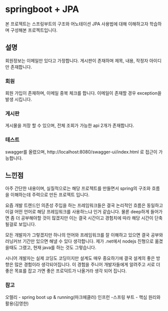 # springboot + JPA

본 프로젝트는 스프링부트의 구조와 어노테이션 JPA 사용법에 대해 이해하고자 학습하며 구성해본 프로젝트입니다.

## 설명
회원정보는 이메일만 있다고 가정합니다.
게시판이 존재하며 제목, 내용, 작정자 아이디만 존재합니다.

### 회원
회원 가입이 존재하며, 이메일 중복 체크를 합니다.
이메일이 존재할 경우 exception을 발생 시킵니다.

### 게시판
게시물을 저장 할 수 있으며, 전체 조회가 가능한 api 2개가 존재합니다.

### 테스트
swagger를 올렸으며, http://localhost:8080/swagger-ui/index.html 로 접근이 가능합니다.

## 느낀점
아주 간단한 내용이며, 실질적으로는 해당 프로젝트를 만들면서 spring의 구조와 흐름을 이해하는데 주력으로 만든 프로젝트 입니다.

요즘 개발 트렌드인 의존성 주입을 하는 프레임워크들은 결국 논리적인 흐름은 동일하고 이걸 어떤 언어로 해당 프레임워크를 사용하느냐 인거 같습니다.
물론 deep하게 들어가면 좀 더 공부해야할 것이 많겠지만 이는 결국 시간이고 경험치에 따라 해당 시간이 단축될걸로 보입니다.

모든 개발자가 그렇겠지만 하나의 언어와 프레임워크를 잘 이해하고 있으면 결국 공부와 러닝커브 기간만 있으면 해낼 수 있다 생각합니다.
제가 .net에서 nodejs 진형으로 옮겼을때도 그랬고, 현재 java를 하는 것도 그렇습니다.

시니어 개발자는 실제 코딩도 코딩이지만 설계도 매우 중요하기에 결국 설계의 좋은 방향은 많은 경험이라 생각되어집니다.
이 경험을 주니어 개발자들에게 알려주고 서로 더 좋은 목표를 잡고 가면 좋은 프로덕트가 나올거라 생각 되어 집니다.

### 참고
오렐리 - spring boot up & running(마크헤클러)
인프런 -스프링 부트 - 핵심 원리와 활용(김영한)


